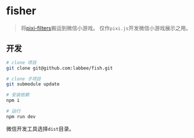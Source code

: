 # fisher

> 将[pixi-filters](https://github.com/pixijs/pixi-filters)搬运到微信小游戏。
> 仅作`pixi.js`开发微信小游戏展示之用。

## 开发
```bash
# clone 项目
git clone git@github.com:labbee/fish.git

# clone 子项目
git submodule update

# 安装依赖
npm i

# 运行
npm run dev
```

微信开发工具选择`dist`目录。